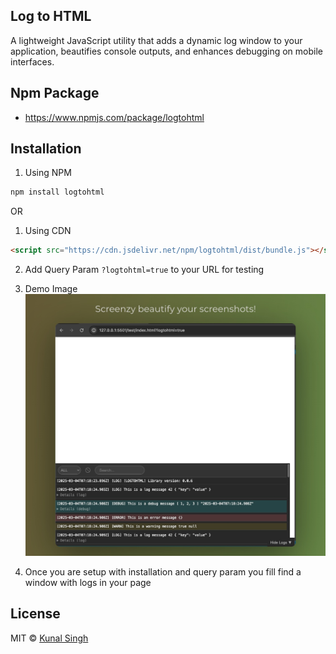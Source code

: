 ## Log to HTML

A lightweight JavaScript utility that adds a dynamic log window to your application, beautifies console outputs, and enhances debugging on mobile interfaces. 

## Npm Package

- https://www.npmjs.com/package/logtohtml

## Installation

1. Using NPM

```bash
npm install logtohtml
```

OR 

1. Using CDN

```html
<script src="https://cdn.jsdelivr.net/npm/logtohtml/dist/bundle.js"></script>
```

2. Add Query Param `?logtohtml=true` to your URL for testing

3. Demo Image
![Demo Image](https://raw.githubusercontent.com/singhkunal2050/logtohtml/refs/heads/main/assets/demo.jpg)

4. Once you are setup with installation and query param you fill find a window with logs in your page

## License

MIT © [Kunal Singh](https://singhkunal2050.dev)